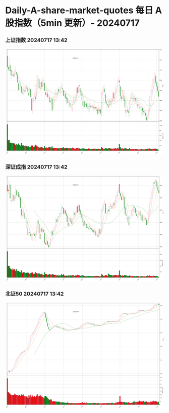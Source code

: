 
# Daily-A-share-market-quotes 每日 A 股指数（5min 更新）- 20240717

### 上证指数 20240717 13:42
![](./fig/2024/7/20240717-sh000001.png)

### 深证成指 20240717 13:42
![](./fig/2024/7/20240717-sz399001.png)

### 北证50 20240717 13:42
![](./fig/2024/7/20240717-bj899050.png)
